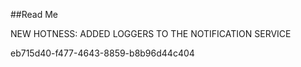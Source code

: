 ﻿##Read Me

NEW HOTNESS: ADDED LOGGERS TO THE NOTIFICATION SERVICE

eb715d40-f477-4643-8859-b8b96d44c404

